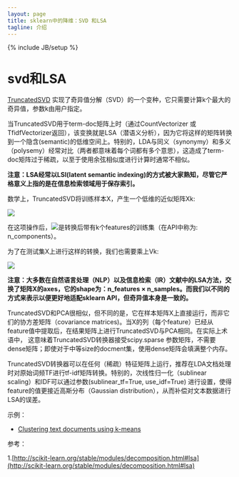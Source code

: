 ```yaml
---
layout: page
title: sklearn中的降维：SVD 和LSA
tagline: 介绍
---
```

{% include JB/setup %}

# svd和LSA

[TruncatedSVD](http://scikit-learn.org/stable/modules/generated/sklearn.decomposition.TruncatedSVD.html#sklearn.decomposition.TruncatedSVD) 实现了奇异值分解（SVD）的一个变种，它只需要计算k个最大的奇异值，参数k由用户指定。

当TruncatedSVD用于term-doc矩阵上时（通过CountVectorizer 或 TfidfVectorizer返回），该变换就是LSA（潜语义分析），因为它将这样的矩阵转换到一个隐含(semantic)的低维空间上。特别的，LDA与同义（synonymy）和多义（polysemy）经常对比（两者都意味着每个词都有多个意思），这造成了term-doc矩阵过于稀疏，以至于使用余弦相似度进行计算时通常不相似。

**注意：LSA经常以LSI(latent semantic indexing)的方式被大家熟知，尽管它严格意义上指的是在信息检索领域用于保存索引。**

数学上，TruncatedSVD将训练样本X，产生一个低维的近似矩阵Xk:

<img src="http://www.forkosh.com/mathtex.cgi?X \approx X_k = U_k \Sigma_k V_k^\top">

在这项操作后，<img src="http://www.forkosh.com/mathtex.cgi? U_k \Sigma_k^\top">是转换后带有k个features的训练集（在API中称为: n_components）。

为了在测试集X上进行这样的转换，我们也需要乘上Vk:

<img src="http://www.forkosh.com/mathtex.cgi?X' = X V_k">

**注意：大多数在自然语言处理（NLP）以及信息检索（IR）文献中的LSA方法，交换了矩阵X的axes，它的shape为：n_features × n_samples。而我们以不同的方式来表示以便更好地适配sklearn API，但奇异值本身是一致的。**

TruncatedSVD和PCA很相似，但不同的是，它在样本矩阵X上直接运行，而非它们的协方差矩阵（covariance matrices)。当X的列（每个feature）已经从feature值中提取后，在结果矩阵上进行TruncatedSVD与PCA相同。在实际上术语中， 这意味着TruncatedSVD转换器接受scipy.sparse 参数矩阵，不需要dense矩阵；即使对于中等size的docment集，使用dense矩阵会填满整个内存。

TruncatedSVD转换器可以在任何（稀疏）特征矩阵上运行，推荐在LDA文档处理时对原始词频TF进行tf-idf矩阵转换。特别的，次线性归一化（sublinear scaling）和IDF可以通过参数(sublinear_tf=True, use_idf=True) 进行设置，使得feature的值更接近高斯分布（Gaussian distribution），从而补偿对文本数据进行LSA的误差。

示例：

- [Clustering text documents using k-means](http://scikit-learn.org/stable/auto_examples/text/document_clustering.html#example-text-document-clustering-py)


参考：

1.[http://scikit-learn.org/stable/modules/decomposition.html#lsa](http://scikit-learn.org/stable/modules/decomposition.html#lsa)
